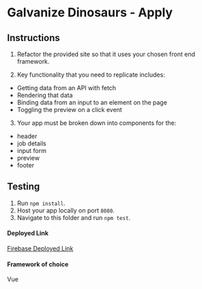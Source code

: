 # Galvanize Dinosaurs - Apply

## Instructions

1.  Refactor the provided site so that it uses your chosen front end framework.

2.  Key functionality that you need to replicate includes:

* Getting data from an API with fetch
* Rendering that data
* Binding data from an input to an element on the page
* Toggling the preview on a click event

3.  Your app must be broken down into components for the:

* header
* job details
* input form
* preview
* footer

## Testing

1.  Run `npm install`.
2.  Host your app locally on port `8080`.
3.  Navigate to this folder and run `npm test`.

#### Deployed Link

[Firebase Deployed Link]('https://dino-app-version-3.firebaseapp.com/')

#### Framework of choice

Vue
